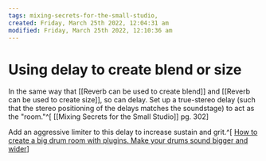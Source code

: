 ```yaml
---
tags: mixing-secrets-for-the-small-studio, 
created: Friday, March 25th 2022, 12:04:31 am
modified: Friday, March 25th 2022, 12:10:36 am
---
```


# Using delay to create blend or size
In the same way that [[Reverb can be used to create blend]] and [[Reverb can be used to create size]], so can delay. Set up a true-stereo delay (such that the stereo positioning of the delays matches the soundstage) to act as the "room."^[ [[Mixing Secrets for the Small Studio]] pg. 302]

Add an aggressive limiter to this delay to increase sustain and grit.^[ [How to create a big drum room with plugins. Make your drums sound bigger and wider](https://www.youtube.com/watch?v=Itz-N6LUs28&list=PL1sNd-gBgKcokKS0v14HYieHxmHsQS38V&index=3)]